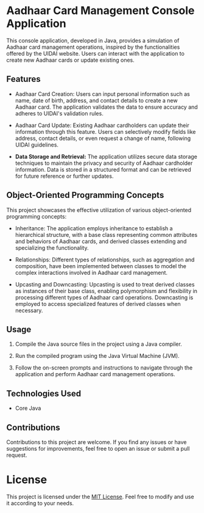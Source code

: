 
# Aadhaar Card Management Console Application

This console application, developed in Java, provides a simulation of Aadhaar card management operations, inspired by the functionalities offered by the UIDAI website. Users can interact with the application to create new Aadhaar cards or update existing ones.

## Features

- Aadhaar Card Creation: Users can input personal information such as name, date of birth, address, and contact details to create a new Aadhaar card. The application validates the data to ensure accuracy and adheres to UIDAI's validation rules.

- Aadhaar Card Update: Existing Aadhaar cardholders can update their information through this feature. Users can selectively modify fields like address, contact details, or even request a change of name, following UIDAI guidelines.

- **Data Storage and Retrieval:** The application utilizes secure data storage techniques to maintain the privacy and security of Aadhaar cardholder information. Data is stored in a structured format and can be retrieved for future reference or further updates.

## Object-Oriented Programming Concepts

This project showcases the effective utilization of various object-oriented programming concepts:

- Inheritance: The application employs inheritance to establish a hierarchical structure, with a base class representing common attributes and behaviors of Aadhaar cards, and derived classes extending and specializing the functionality.

- Relationships: Different types of relationships, such as aggregation and composition, have been implemented between classes to model the complex interactions involved in Aadhaar card management.

- Upcasting and Downcasting: Upcasting is used to treat derived classes as instances of their base class, enabling polymorphism and flexibility in processing different types of Aadhaar card operations. Downcasting is employed to access specialized features of derived classes when necessary.

## Usage

1. Compile the Java source files in the project using a Java compiler.

2. Run the compiled program using the Java Virtual Machine (JVM).

3. Follow the on-screen prompts and instructions to navigate through the application and perform Aadhaar card management operations.


## Technologies Used
  - Core Java

## Contributions

Contributions to this project are welcome. If you find any issues or have suggestions for improvements, feel free to open an issue or submit a pull request.

# License

This project is licensed under the [MIT License](LICENSE). Feel free to modify and use it according to your needs.

